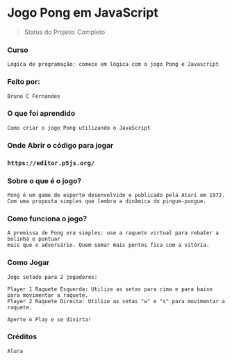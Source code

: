 <h1>Jogo Pong em JavaScript</h1>

> Status do Projeto: Completo

<h3>Curso</h3>

```
Lógica de programação: comece em lógica com o jogo Pong e Javascript
```

<h3>Feito por:</h3>

```
Bruno C Fernandes
```

<h3>O que foi aprendido</h3>

```
Como criar o jogo Pong utilizando o JavaScript
```

<h3>Onde Abrir o código para jogar<h3/>

```
https://editor.p5js.org/
```

<h3>Sobre o que é o jogo?</h3>

```
Pong é um game de esporte desenvolvido e publicado pela Atari em 1972. 
Com uma proposta simples que lembra a dinâmica do pingue-pongue.
```

<h3>Como funciona o jogo?</h3>

```
A premissa de Pong era simples: use a raquete virtual para rebater a bolinha e pontuar 
mais que o adversário. Quem somar mais pontos fica com a vitória.
```

<h3>Como Jogar</h3>

```
Jogo setado para 2 jogadores:

Player 1 Raquete Esquerda: Utilize as setas para cima e para baixo para movimentar a raquete.
Player 2 Raquete Direita: Utilize as setas "w" e "s" para movimentar a raquete.

Aperte o Play e se divirta!
```

<h3>Créditos</h3>

```
Alura
```
